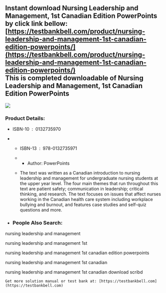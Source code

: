Instant download **Nursing Leadership and Management, 1st Canadian Edition PowerPoints** by click link bellow:  
[https://testbankbell.com/product/nursing-leadership-and-management-1st-canadian-edition-powerpoints/](https://testbankbell.com/product/nursing-leadership-and-management-1st-canadian-edition-powerpoints/)  
This is completed downloadable of Nursing Leadership and Management, 1st Canadian Edition PowerPoints
-----------------------------------------------------------------------------------------------------


![](https://testbankbell.com/wp-content/uploads/2023/05/Gaudine-1st-Edition-Nursing-Leadership-and-Management-01327359701.jpg)
### Product Details:


* ISBN-10 ‏ : ‎ 0132735970
* * ISBN-13 ‏ : ‎ 978-0132735971
  * * Author: PowerPoints
   
  * The text was written as a Canadian introduction to nursing leadership and management for undergraduate nursing students at the upper year level. The four main themes that run throughout this text are patient safety; communication in leadership; critical thinking, and research. The text focuses on issues that affect nurses working in the Canadian health care system including workplace bullying and burnout, and features case studies and self-quiz questions and more.
 
* ### People Also Search:

nursing leadership and management

nursing leadership and management 1st

nursing leadership and management 1st canadian edition powerpoints

nursing leadership and management 1st canadian

nursing leadership and management 1st canadian download scribd


    Get more solution manual or test bank at: [https://testbankbell.com](https://testbankbell.com)
